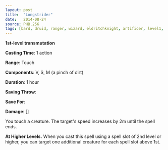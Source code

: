 ```yaml
---
layout: post
title:  "Longstrider"
date:   2014-08-24
source: PHB.256
tags: [bard, druid, ranger, wizard, eldritchknight, artificer, level1, transmutation]
---
```


**1st-level transmutation**

**Casting Time**: 1 action

**Range**: Touch

**Components**: V, S, M (a pinch of dirt)

**Duration**: 1 hour

**Saving Throw**:

**Save For**:

**Damage**: []

You touch a creature. The target's speed increases by 2m until the spell ends.

**At Higher Levels.** When you cast this spell using a spell slot of 2nd level or higher, you can target one additional creature for each spell slot above 1st.